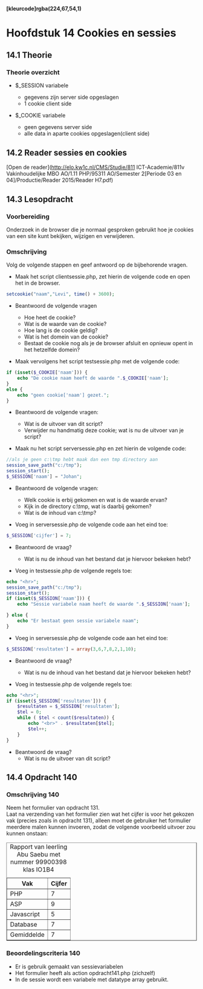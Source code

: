 #### [kleurcode]rgba(224,67,54,1)

#  Hoofdstuk 14 Cookies en sessies

## 14.1 Theorie

### Theorie overzicht

- $_SESSION variabele
   - gegevens zijn server side opgeslagen
   - 1 cookie client side
   
- $_COOKIE variabele
   - geen gegevens server side
   - alle data in aparte cookies opgeslagen(client side)

## 14.2 Reader sessies en cookies

[Open de reader](http://elo.kw1c.nl/CMS/Studie/811 ICT-Academie/811v Vakinhoudelijke MBO  AO/1.11 PHP/95311 AO/Semester 2[Periode 03 en 04]/Productie/Reader 2015/Reader H7.pdf)

## 14.3 Lesopdracht

### Voorbereiding

Onderzoek in de browser die je normaal gesproken gebruikt hoe je cookies van een site kunt bekijken,
wijzigen en verwijderen. 

### Omschrijving
Volg de volgende stappen en geef antwoord op de bijbehorende vragen.

- Maak het script clientsessie.php, zet hierin de volgende code en open het in de browser.

~~~php
setcookie("naam","Levi", time() + 3600);
~~~

- Beantwoord de volgende vragen
   - Hoe heet de cookie?
   - Wat is de waarde van de cookie?
   - Hoe lang is de cookie geldig?
   - Wat is het domein van de cookie?
   - Bestaat de cookie nog als je de browser afsluit en opnieuw opent in het hetzelfde domein?

- Maak vervolgens het script testsessie.php met de volgende code:

~~~php
if (isset($_COOKIE['naam'])) {
    echo "De cookie naam heeft de waarde ".$_COOKIE['naam'];
}
else {
    echo "geen cookie['naam'] gezet.";
}
~~~
- Beantwoord de volgende vragen:
   - Wat is de uitvoer van dit script?
   - Verwijder nu handmatig deze cookie; wat is nu de uitvoer van je script?

- Maak nu het script serversessie.php en zet hierin de volgende code:

~~~php
//als je geen c:\tmp hebt maak dan een tmp directory aan
session_save_path("c:/tmp");
session_start();
$_SESSION['naam'] = "Johan";
~~~

- Beantwoord de volgende vragen:
   - Welk cookie is erbij gekomen en wat is de waarde ervan?
   - Kijk in de directory c:\tmp, wat is daarbij gekomen?
   - Wat is de inhoud van c:\tmp?
   
- Voeg in serversessie.php de volgende code aan het eind toe:
~~~php
$_SESSION['cijfer'] = 7;
~~~

- Beantwoord de vraag?
    - Wat is nu de inhoud van het bestand dat je hiervoor bekeken hebt?

- Voeg in testsessie.php de volgende regels toe:

~~~php
echo "<hr>";
session_save_path("c:/tmp");
session_start();
if (isset($_SESSION['naam'])) {
    echo "Sessie variabele naam heeft de waarde ".$_SESSION['naam'];

} else {
    echo "Er bestaat geen sessie variabele naam";
}
~~~

- Voeg in serversessie.php de volgende code aan het eind toe:
~~~php
$_SESSION['resultaten'] = array(3,6,7,8,2,1,10);
~~~

- Beantwoord de vraag?
    - Wat is nu de inhoud van het bestand dat je hiervoor bekeken hebt?

- Voeg in testsessie.php de volgende regels toe:
~~~php
echo "<hr>";
if (isset($_SESSION['resultaten'])) {
    $resultaten = $_SESSION['resultaten'];
    $tel = 0;
    while ( $tel < count($resultaten)) {
        echo "<br>" . $resultaten[$tel];
        $tel++;
    }
}
~~~

- Beantwoord de vraag?
    - Wat is nu de uitvoer van dit script?
    
    
## 14.4 Opdracht 140

### Omschrijving 140 
Neem het formulier van opdracht 131. 
<br>Laat na verzending van het formulier zien  wat het cijfer is voor het gekozen vak (precies zoals in opdracht 131), alleen moet de gebruiker het formulier meerdere malen kunnen invoeren, zodat de volgende voorbeeld uitvoer zou kunnen onstaan:

<table border="1">
<caption>Rapport van leerling Abu Saebu met nummer 99900398 klas IO1B4</caption>
<tr><th>Vak</th><th>Cijfer</th></tr>
<tr><td>PHP</td><td>7</td></tr>
<tr><td>ASP</td><td>9</td></tr>
<tr><td>Javascript</td><td>5</td></tr>
<tr><td>Database</td><td>7</td></tr>
<tr><td>Gemiddelde</td><td>7</td></tr>
</table>

### Beoordelingscriteria 140
- Er is gebruik gemaakt van sessievariabelen 
- Het formulier heeft als action opdracht141.php (zichzelf)
- In de sessie wordt een variabele met datatype array gebruikt.
